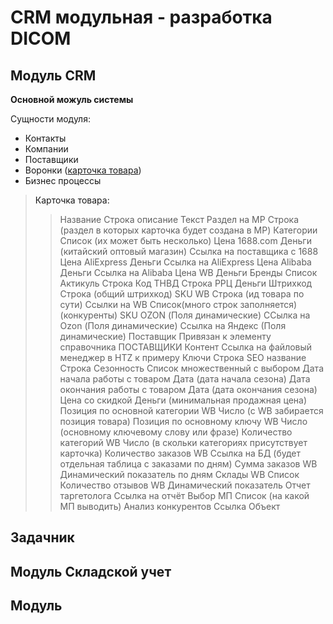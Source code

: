 # CRM модульная - разработка DICOM

## Модуль CRM

**Основной можуль системы**

Сущности модуля:
- Контакты
- Компании
- Поставщики
- Воронки ([карточка товара](#карточка_товара))
- Бизнес процессы


> <a name="карточка_товара">Карточка товара:</a>
> > Название Строка
> > описание Текст
> > Раздел на MP Строка (раздел в которых карточка будет создана в MP)
> > Категории Список (их может быть несколько)
> > Цена 1688.com Деньги (китайский оптовый магазин)
> > Ссылка на поставщика с 1688 
> > Цена AliExpress Деньги 
> > Ссылка на AliExpress
> > Цена Alibaba Деньги
> > Ссылка на Alibaba
> > Цена WB Деньги 
> > Бренды Список 
> > Актикуль Строка
> > Код ТНВД Строка
> > РРЦ Деньги
> > Штрихкод Строка (общий штрихкод) 
> > SKU WB Строка (ид товара по сути)
> > Ссылки на WB Список(много строк заполняется) (конкуренты)
> > SKU OZON (Поля динамические)
> > ССылка на Ozon (Поля динамические) 
> > Ссылка на Яндекс (Поля динамические)
> > Поставщик Привязан к элементу справочника ПОСТАВЩИКИ
> > Контент Ссылка на файловый менеджер в HTZ к примеру
> > Ключи Строка
> > SEO название Строка 
> > Сезонность Список множественный с выбором
> > Дата начала работы с товаром Дата (дата начала сезона)
> > Дата окончания работы с товаром Дата (дата окончания сезона) 
> > Цена со скидкой Деньги (минимальная продажная цена)
> > Позиция по основной категории WB Число (с WB забирается позиция товара)
> > Позиция по основному ключу WB Число (основному ключевому слову или фразе)
> > Количество категорий WB Число (в скольки категориях присутствует карточка)
> > Количество заказов WB Ссылка на БД (будет отдельная таблица с заказами по дням)
> > Сумма заказов WB Динамический показатель по дням
> > Склады WB Список 
> > Количество отзывов WB Динамический показатель 
> > Отчет таргетолога Ссылка на отчёт 
> > Выбор МП Список (на какой МП выводить)
> > Анализ конкурентов Ссылка Объект

## Задачник
## Модуль Складской учет
## Модуль 
